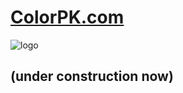 # [ColorPK.com](http://www.colorpk.com)
![logo](https://github.com/zj1926/vp/blob/master/logo.jpg "colorpk.com")
## (under construction now)
